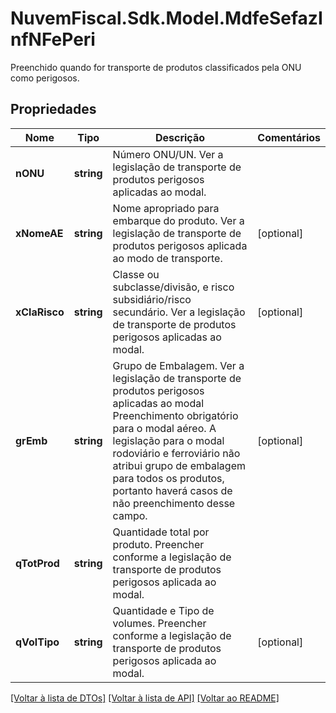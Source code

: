 # NuvemFiscal.Sdk.Model.MdfeSefazInfNFePeri
Preenchido quando for  transporte de produtos classificados pela ONU como perigosos.

## Propriedades

Nome | Tipo | Descrição | Comentários
------------ | ------------- | ------------- | -------------
**nONU** | **string** | Número ONU/UN.  Ver a legislação de transporte de produtos perigosos aplicadas ao modal. | 
**xNomeAE** | **string** | Nome apropriado para embarque do produto.  Ver a legislação de transporte de produtos perigosos aplicada ao modo de transporte. | [optional] 
**xClaRisco** | **string** | Classe ou subclasse/divisão, e risco subsidiário/risco secundário.  Ver a legislação de transporte de produtos perigosos aplicadas ao modal. | [optional] 
**grEmb** | **string** | Grupo de Embalagem.  Ver a legislação de transporte de produtos perigosos aplicadas ao modal  Preenchimento obrigatório para o modal aéreo.  A legislação para o modal rodoviário e ferroviário não atribui grupo de embalagem para todos os produtos, portanto haverá casos de não preenchimento desse campo. | [optional] 
**qTotProd** | **string** | Quantidade total por produto.  Preencher conforme a legislação de transporte de produtos perigosos aplicada ao modal. | 
**qVolTipo** | **string** | Quantidade e Tipo de volumes.  Preencher conforme a legislação de transporte de produtos perigosos aplicada ao modal. | [optional] 

[[Voltar à lista de DTOs]](../README.md#documentation-for-models) [[Voltar à lista de API]](../README.md#documentation-for-api-endpoints) [[Voltar ao README]](../README.md)

